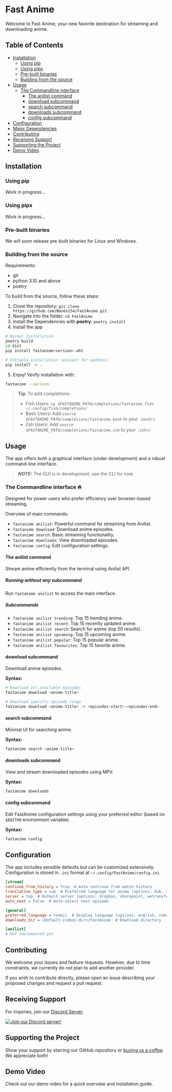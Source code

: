 # Fast Anime

Welcome to Fast Anime, your new favorite destination for streaming and downloading anime.

## Table of Contents

- [Installation](#installation)
  - [Using pip](#using-pip)
  - [Using pipx](#using-pipx)
  - [Pre-built binaries](#pre-built-binaries)
  - [Building from the source](#building-from-the-source)
- [Usage](#usage)
  - [The Commandline interface](#the-commandline-interface-fire)
    - [The anilist command](#the-anilist-command)
    - [download subcommand](#download-subcommand)
    - [search subcommand](#search-subcommand)
    - [downloads subcommand](#downloads-subcommand)
    - [config subcommand](#config-subcommand)
- [Configuration](#configuration)
- [Major Dependencies](#major-dependencies)
- [Contributing](#contributing)
- [Receiving Support](#receiving-support)
- [Supporting the Project](#supporting-the-project)
- [Demo Video](#demo-video)

## Installation

### Using pip

Work in progress...

### Using pipx

Work in progress...

### Pre-built binaries

We will soon release pre-built binaries for Linux and Windows.

### Building from the source

Requirements:

- git
- python 3.10 and above
- poetry

To build from the source, follow these steps:

1. Clone the repository: `git clone https://github.com/Benex254/FastAnime.git`
2. Navigate into the folder: `cd FastAnime`
3. Install the Dependencies with **poetry**: `poetry install`
4. Install the app

```bash
# Normal Installation
poetry build
cd dist
pip install fastanime<version>.whl

# Editable installation (easiest for updates)
pip install -e .
```

5. Enjoy! Verify installation with:

```bash
fastanime --version
```

> **Tip**: To add completions:
>
> - Fish Users: `cp $FASTANIME_PATH/completions/fastanime.fish ~/.config/fish/completions/`
> - Bash Users: Add `source $FASTANIME_PATH/completions/fastanime.bash` to your `.bashrc`
> - Zsh Users: Add `source $FASTANIME_PATH/completions/fastanime.zsh` to your `.zshrc`

## Usage

The app offers both a graphical interface (under development) and a robust command-line interface.

> **_NOTE:_** The GUI is in development; use the CLI for now.

### The Commandline interface :fire:

Designed for power users who prefer efficiency over browser-based streaming.

Overview of main commands:

- `fastanime anilist`: Powerful command for streaming from Anilist.
- `fastanime download`: Download anime episodes.
- `fastanime search`: Basic streaming functionality.
- `fastanime downloads`: View downloaded episodes.
- `fastanime config`: Edit configuration settings.

#### The anilist command

Stream anime efficiently from the terminal using Anilist API.

##### Running without any subcommand

Run `fastanime anilist` to access the main interface.

##### Subcommands

- `fastanime anilist trending`: Top 15 trending anime.
- `fastanime anilist recent`: Top 15 recently updated anime.
- `fastanime anilist search`: Search for anime (top 50 results).
- `fastanime anilist upcoming`: Top 15 upcoming anime.
- `fastanime anilist popular`: Top 15 popular anime.
- `fastanime anilist favourites`: Top 15 favorite anime.

#### download subcommand

Download anime episodes.

**Syntax:**

```bash
# Download all available episodes
fastanime download <anime-title>

# Download specific episode range
fastanime download <anime-title> -r <episodes-start>-<episodes-end>
```

#### search subcommand

Minimal UI for searching anime.

**Syntax:**

```bash
fastanime search <anime-title>
```

#### downloads subcommand

View and stream downloaded episodes using MPV.

**Syntax:**

```bash
fastanime downloads
```

#### config subcommand

Edit FastAnime configuration settings using your preferred editor (based on `$EDITOR` environment variable).

**Syntax:**

```bash
fastanime config
```

## Configuration

The app includes sensible defaults but can be customized extensively. Configuration is stored in `.ini` format at `~/.config/FastAnime/config.ini`.

```ini
[stream]
continue_from_history = True  # Auto continue from watch history
translation_type = sub  # Preferred language for anime (options: dub, sub)
server = top  # Default server (options: dropbox, sharepoint, wetransfer.gogoanime, top)
auto_next = False  # Auto-select next episode

[general]
preferred_language = romaji  # Display language (options: english, romaji)
downloads_dir = <Default-videos-dir>/FastAnime  # Download directory

[anilist]
# Not implemented yet
```

## Contributing

We welcome your issues and feature requests. However, due to time constraints, we currently do not plan to add another provider.

If you wish to contribute directly, please open an issue describing your proposed changes and request a pull request.

## Receiving Support

For inquiries, join our [Discord Server](https://discord.gg/4NUTj5Pt).

[![Join our Discord server!](https://invidget.switchblade.xyz/4NUTj5Pt)](http://discord.gg/4NUTj5Pt)

## Supporting the Project

Show your support by starring our GitHub repository or [buying us a coffee](https://ko-fi.com/benex254). We appreciate both!

## Demo Video

Check out our demo video for a quick overview and installation guide.
